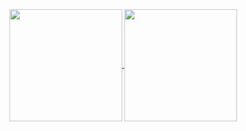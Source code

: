 <a href="https://github.com/Francesco-Rapetti/github-readme-stats">
  <img height=200 align="center" src="https://github-readme-stats.vercel.app/api?username=Francesco-Rapetti&theme=dark&show_icons=true" />
</a>
<a href="https://github.com/Francesco-Rapetti/convoychat">
  <img height=200 align="center" src="https://github-readme-stats.vercel.app/api/top-langs?username=Francesco-Rapetti&layout=compact&langs_count=8&card_width=320&theme=dark" />
</a>

